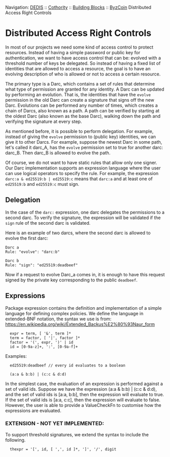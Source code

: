 Navigation: [DEDIS](https://github.com/dedis/doc/tree/master/README.md) ::
[Cothority](https://github.com/dedis/cothority/tree/main/README.md) ::
[Building Blocks](https://github.com/dedis/cothority/tree/main/doc/BuildingBlocks.md) ::
[ByzCoin](../README.md)
Distributed Access Right Controls

# Distributed Access Right Controls

In most of our projects we need some kind of access control to protect
resources. Instead of having a simple password or public key for
authentication, we want to have access control that can be: evolved with a
threshold number of keys be delegated. So instead of having a fixed list of
identities that are allowed to access a resource, the goal is to have an
evolving description of who is allowed or not to access a certain resource.

The primary type is a Darc, which contains a set of rules that determine
what type of permission are granted for any identity. A Darc can be updated
by performing an evolution.  That is, the identities that have the `evolve`
permission in the old Darc can create a signature that signs off the new
Darc. Evolutions can be performed any number of times, which creates a chain
of Darcs, also known as a path. A path can be verified by starting at the
oldest Darc (also known as the base Darc), walking down the path and
verifying the signature at every step.

As mentioned before, it is possible to perform delegation. For example,
instead of giving the `evolve` permission to (public key) identities, we can
give it to other Darcs. For example, suppose the newest Darc in some path,
let's called it darc_A, has the `evolve` permission set to true for another
darc: darc_B. Then darc_B is allowed to evolve the path.

Of course, we do not want to have static rules that allow only one signer.
Our Darc implementation supports an expression language where the user can
use logical operators to specify the rule.  For example, the expression
`darc:a & ed25519:b | ed25519:c` means that `darc:a` and at least one of
`ed25519:b` and `ed25519:c` must sign.

## Delegation

In the case of the `darc:` expression, one darc delegates the permissions to
a second darc. To verify the signature, the expression will be validated
if the `sign` rule of the second darc is validated.

Here is an example of two darcs, where the second darc is allowed to evolve
the first darc:

```
Darc a
Rule: "evolve": "darc:b"
```
```
Darc b
Rule: "sign": "ed25519:deadbeef"
```

Now if a request to evolve Darc_a comes in, it is enough to have this request
signed by the private key corresponding to the public `deadbeef`.

## Expressions

Package expression contains the definition and implementation of a simple
language for defining complex policies. We define the language in extended-BNF notation,
the syntax we use is from: https://en.wikipedia.org/wiki/Extended_Backus%E2%80%93Naur_form

```
  expr = term, [ '&', term ]*
  term = factor, [ '|', factor ]*
  factor = '(', expr, ')' | id
  id = [0-9a-z]+, ':', [0-9a-f]+
```

Examples:
```
  ed25519:deadbeef // every id evaluates to a boolean
```
```
  (a:a & b:b) | (c:c & d:d)
```

In the simplest case, the evaluation of an expression is performed against a
set of valid ids.  Suppose we have the expression (a:a & b:b) | (c:c & d:d),
and the set of valid ids is [a:a, b:b], then the expression will evaluate to
true.  If the set of valid ids is [a:a, c:c], then the expression will evaluate
to false. However, the user is able to provide a ValueCheckFn to customise how
the expressions are evaluated.

### EXTENSION - NOT YET IMPLEMENTED:
To support threshold signatures, we extend the syntax to include the following.
```
  thexpr = '[', id, [ ',', id ]*, ']', '/', digit
```

